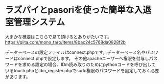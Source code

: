 # ラズパイとpasoriを使った簡単な入退室管理システム

大まかな概要はこちらで見て頂けるとありがたいです。
https://qiita.com/mono_taro/items/8bac24c5768da0828f2b

データーベースの設定ファイルはconnect.phpです。データーベース名やパスワードはconnect.phpで設定します。
その他apacheユーザーへ権限を付与しパスワードを求める設定の場合、IDm読み取りのためにpythonコードを呼び出しているtouch.phpとidm_register.phpでsudo権限のパスワードを設定しておく必要があります。
